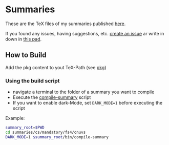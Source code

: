 # Summaries

These are the TeX files of my summaries published [here](https://www.dmken.com/cs).

If you found any issues, having suggestions, etc. [create an issue](https://github.com/fdamken/summaries/issues/new) ar write in down in [this pad](https://md.frisp.org/cs-errors).

## How to Build
Add the pkg content to yout TeX-Path (see [pkg](pkg/Readme.md))
### Using the build script
- navigate a terminal to the folder of a summary you want to compile
- Execute the [compile-summary](bin/compile-summary) script
- If you want to enable dark-Mode, set `DARK_MODE=1` before executing the script  

Example:
```sh
summary_root=$PWD
cd summaries/cs/mandatory/fs4/cnuvs  
DARK_MODE=1 $summary_root/bin/compile-summary